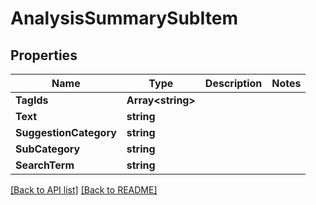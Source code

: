 # AnalysisSummarySubItem
## Properties

Name | Type | Description | Notes
------------ | ------------- | ------------- | -------------
**TagIds** | **Array&lt;string&gt;** |  |  
**Text** | **string** |  |  
**SuggestionCategory** | **string** |  |  
**SubCategory** | **string** |  |  
**SearchTerm** | **string** |  |  

[[Back to API list]](../README.md#documentation-for-api-endpoints) [[Back to README]](../README.md)

